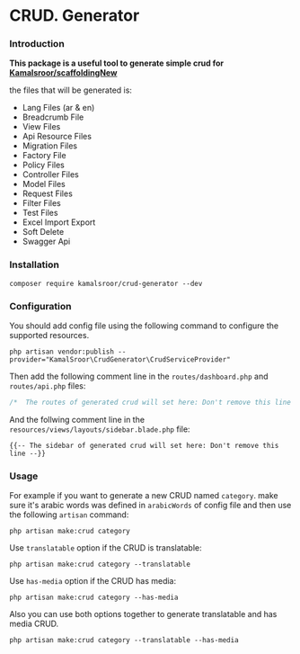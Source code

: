 # CRUD. Generator

### Introduction
**This package is a useful tool to generate simple crud for [Kamalsroor/scaffoldingNew](https://github.com/Kamalsroor/scaffoldingNew)** 

the files that will be generated is:
- Lang Files (ar & en)
- Breadcrumb File
- View Files
- Api Resource Files
- Migration Files
- Factory File
- Policy Files
- Controller Files
- Model Files
- Request Files
- Filter Files
- Test Files
- Excel Import Export
- Soft Delete
- Swagger Api 
### Installation
```shell
composer require kamalsroor/crud-generator --dev
```
### Configuration
You should add config file using the following command to configure the supported resources.
```shell
php artisan vendor:publish --provider="KamalSroor\CrudGenerator\CrudServiceProvider"
```

Then add the following comment line in the `routes/dashboard.php` and `routes/api.php` files:
```php
/*  The routes of generated crud will set here: Don't remove this line  */
```
And the follwing comment line in the `resources/views/layouts/sidebar.blade.php` file:
```blade
{{-- The sidebar of generated crud will set here: Don't remove this line --}}
```

### Usage
For example if you want to generate a new CRUD named `category`. make sure it's arabic words was defined in `arabicWords` of config file and then use the following `artisan` command:
```shell
php artisan make:crud category
```
Use `translatable` option if the CRUD is translatable:
```shell
php artisan make:crud category --translatable
```
Use `has-media` option if the CRUD has media:
```shell
php artisan make:crud category --has-media
```
Also you can use both options together to generate translatable and has media CRUD.
```shell
php artisan make:crud category --translatable --has-media
```
